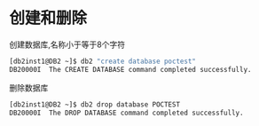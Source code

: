 # 创建和删除

创建数据库,名称小于等于8个字符

```bash
[db2inst1@DB2 ~]$ db2 "create database poctest"
DB20000I  The CREATE DATABASE command completed successfully.
```

删除数据库

```bash
[db2inst1@DB2 ~]$ db2 drop database POCTEST
DB20000I  The DROP DATABASE command completed successfully.
```
